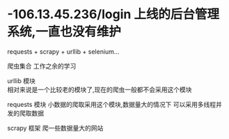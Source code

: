 # -106.13.45.236/login  上线的后台管理系统,一直也没有维护
requests + scrapy + urllib + selenium...

爬虫集合
  工作之余的学习
  
  
 urllib 模块   
        相对来说是一个比较老的模块了,现在的爬虫一般都不会采用这个模块
        
        
 
 requests 模块
        小数据的爬取采用这个模块,数据量大的情况下 可以采用多线程并发的爬取数据
        
        
        
 scrapy 框架
        爬一些数据量大的网站
